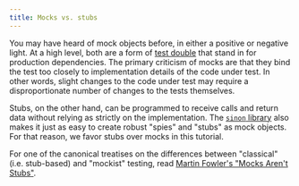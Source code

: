 ```yaml
---
title: Mocks vs. stubs
---
```

You may have heard of mock objects before, in either a positive or negative
light. At a high level, both are a form of [test
double](http://googletesting.blogspot.com/2013/07/testing-on-toilet-know-your-test-doubles.html)
that stand in for production dependencies. The primary criticism of mocks are
that they bind the test too closely to implementation details of the code
under test. In other words, slight changes to the code under test may require
a disproportionate number of changes to the tests themselves.

Stubs, on the other hand, can be programmed to receive calls and return data
without relying as strictly on the implementation. The [`sinon`
library](http://sinonjs.org/) also makes it just as easy to create robust
"spies" and "stubs" as mock objects. For that reason, we favor stubs over
mocks in this tutorial. 

For one of the canonical treatises on the differences between "classical"
(i.e. stub-based) and "mockist" testing, read [Martin Fowler's "Mocks Aren't
Stubs"](http://martinfowler.com/articles/mocksArentStubs.html).
